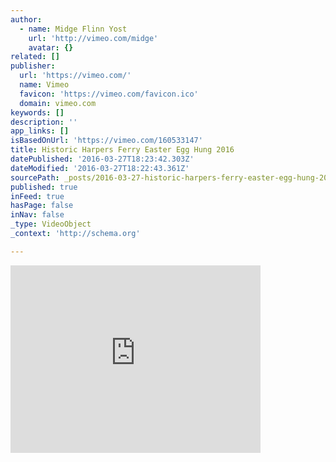 ```yaml
---
author:
  - name: Midge Flinn Yost
    url: 'http://vimeo.com/midge'
    avatar: {}
related: []
publisher:
  url: 'https://vimeo.com/'
  name: Vimeo
  favicon: 'https://vimeo.com/favicon.ico'
  domain: vimeo.com
keywords: []
description: ''
app_links: []
isBasedOnUrl: 'https://vimeo.com/160533147'
title: Historic Harpers Ferry Easter Egg Hung 2016
datePublished: '2016-03-27T18:23:42.303Z'
dateModified: '2016-03-27T18:22:43.361Z'
sourcePath: _posts/2016-03-27-historic-harpers-ferry-easter-egg-hung-2016.md
published: true
inFeed: true
hasPage: false
inNav: false
_type: VideoObject
_context: 'http://schema.org'

---
```

<iframe src="https://cdn.embedly.com/widgets/media.html?src=https%3A%2F%2Fplayer.vimeo.com%2Fvideo%2F160533147&amp;url=https%3A%2F%2Fvimeo.com%2F160533147&amp;image=http%3A%2F%2Fi.vimeocdn.com%2Fvideo%2F562540464_295x166.jpg&amp;key=b7d04c9b404c499eba89ee7072e1c4f7&amp;type=text%2Fhtml&amp;schema=vimeo" width="400" height="300" scrolling="no" frameborder="0" allowfullscreen="allowfullscreen" style=""></iframe>